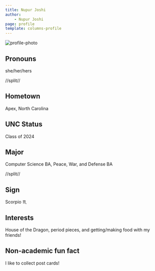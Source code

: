 ```yaml
---
title: Nupur Joshi
author:
    - Nupur Joshi 
page: profile
template: columns-profile
---
```


![profile-photo](../../../static/profile-photos/nupurj24.jpg)

## Pronouns

she/her/hers

//split//

## Hometown

Apex, North Carolina

## UNC Status

Class of 2024

## Major

Computer Science BA, Peace, War, and Defense BA

//split//

## Sign

Scorpio ♏

## Interests

House of the Dragon, period pieces, and getting/making food with my friends!

## Non-academic fun fact

I like to collect post cards!
